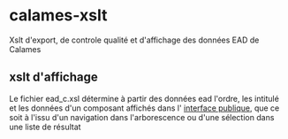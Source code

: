 # calames-xslt
Xslt d'export, de controle qualité et d'affichage des données EAD de Calames


## xslt d'affichage

Le fichier ead_c.xsl détermine à partir des données ead l'ordre, les intitulé et les données d'un composant affichés dans 
l' [interface publique](https://calames.abes.fr/pub/), que ce soit à l'issu d'un navigation dans l'arborescence ou d'une sélection dans une liste de résultat

